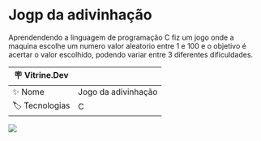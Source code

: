 # Jogp da adivinhação

Aprendendendo a linguagem de programação C fiz um jogo onde a maquina escolhe um numero valor aleatorio entre 1 e 100 e o objetivo é acertar o valor escolhido, podendo variar entre 3 diferentes dificuldades.

| :placard: Vitrine.Dev |     |
| -------------  | --- |
| :sparkles: Nome        | Jogo da adivinhação
| :label: Tecnologias | C

<!-- Inserir imagem com a #vitrinedev ao final do link -->
![](https://via.placeholder.com/1200x500.png?text=imagem+lindona+do+meu+projeto#vitrinedev)
